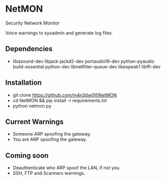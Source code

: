 # NetMON
Security Network Monitor<br/>

Voice warnings to sysadmin and generate log files.<br />

## Dependencies

 - libasound-dev libjack-jackd2-dev portaudio19-dev python-pyaudio build-essential python-dev libnetfilter-queue-dev libespeak1 libffi-dev

## Installation

 - git clone https://github.com/m4n3dw0lf/NetMON
 - cd NetMON && pip install -r requirements.txt
 - python netmon.py

## Current Warnings

  - Someone ARP spoofing the gateway.
  - You are ARP spoofing the gateway.

## Coming soon

  - Deauthenticate who ARP spoof the LAN, if not you.
  - SSH, FTP and Scanners warnings.
